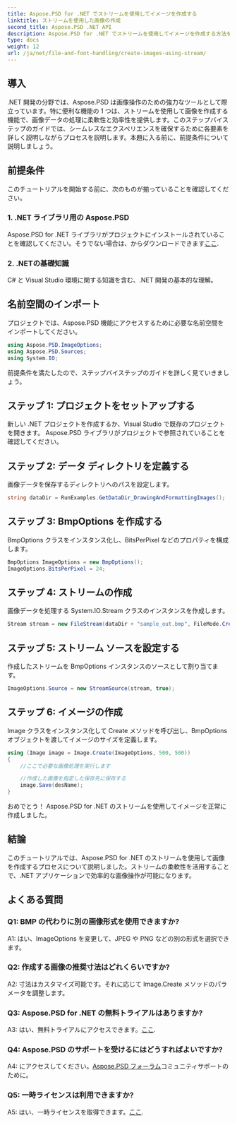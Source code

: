 ```yaml
---
title: Aspose.PSD for .NET でストリームを使用してイメージを作成する
linktitle: ストリームを使用した画像の作成
second_title: Aspose.PSD .NET API
description: Aspose.PSD for .NET でストリームを使用してイメージを作成する方法を学びます。効率的な画像操作については、ステップバイステップのガイドに従ってください。
type: docs
weight: 12
url: /ja/net/file-and-font-handling/create-images-using-stream/
---
```

## 導入

.NET 開発の分野では、Aspose.PSD は画像操作のための強力なツールとして際立っています。特に便利な機能の 1 つは、ストリームを使用して画像を作成する機能で、画像データの処理に柔軟性と効率性を提供します。このステップバイステップのガイドでは、シームレスなエクスペリエンスを確保するために各要素を詳しく説明しながらプロセスを説明します。本題に入る前に、前提条件について説明しましょう。

## 前提条件

このチュートリアルを開始する前に、次のものが揃っていることを確認してください。

### 1. .NET ライブラリ用の Aspose.PSD
 Aspose.PSD for .NET ライブラリがプロジェクトにインストールされていることを確認してください。そうでない場合は、からダウンロードできます[ここ](https://releases.aspose.com/psd/net/).

### 2. .NETの基礎知識
C# と Visual Studio 環境に関する知識を含む、.NET 開発の基本的な理解。

## 名前空間のインポート

プロジェクトでは、Aspose.PSD 機能にアクセスするために必要な名前空間をインポートしてください。

```csharp
using Aspose.PSD.ImageOptions;
using Aspose.PSD.Sources;
using System.IO;
```

前提条件を満たしたので、ステップバイステップのガイドを詳しく見ていきましょう。

## ステップ 1: プロジェクトをセットアップする

新しい .NET プロジェクトを作成するか、Visual Studio で既存のプロジェクトを開きます。 Aspose.PSD ライブラリがプロジェクトで参照されていることを確認してください。

## ステップ 2: データ ディレクトリを定義する

画像データを保存するディレクトリへのパスを設定します。

```csharp
string dataDir = RunExamples.GetDataDir_DrawingAndFormattingImages();
```

## ステップ 3: BmpOptions を作成する

BmpOptions クラスをインスタンス化し、BitsPerPixel などのプロパティを構成します。

```csharp
BmpOptions ImageOptions = new BmpOptions();
ImageOptions.BitsPerPixel = 24;
```

## ステップ 4: ストリームの作成

画像データを処理する System.IO.Stream クラスのインスタンスを作成します。

```csharp
Stream stream = new FileStream(dataDir + "sample_out.bmp", FileMode.Create);
```

## ステップ 5: ストリーム ソースを設定する

作成したストリームを BmpOptions インスタンスのソースとして割り当てます。

```csharp
ImageOptions.Source = new StreamSource(stream, true);
```

## ステップ 6: イメージの作成

Image クラスをインスタンス化して Create メソッドを呼び出し、BmpOptions オブジェクトを渡してイメージのサイズを定義します。

```csharp
using (Image image = Image.Create(ImageOptions, 500, 500))
{
    //ここで必要な画像処理を実行します

    //作成した画像を指定した保存先に保存する
    image.Save(desName);
}
```

おめでとう！ Aspose.PSD for .NET のストリームを使用してイメージを正常に作成しました。

## 結論

このチュートリアルでは、Aspose.PSD for .NET のストリームを使用して画像を作成するプロセスについて説明しました。ストリームの柔軟性を活用することで、.NET アプリケーションで効率的な画像操作が可能になります。

## よくある質問

### Q1: BMP の代わりに別の画像形式を使用できますか?

A1: はい、ImageOptions を変更して、JPEG や PNG などの別の形式を選択できます。

### Q2: 作成する画像の推奨寸法はどれくらいですか?

A2: 寸法はカスタマイズ可能です。それに応じて Image.Create メソッドのパラメータを調整します。

### Q3: Aspose.PSD for .NET の無料トライアルはありますか?

 A3: はい、無料トライアルにアクセスできます。[ここ](https://releases.aspose.com/).

### Q4: Aspose.PSD のサポートを受けるにはどうすればよいですか?

 A4: にアクセスしてください。[Aspose.PSD フォーラム](https://forum.aspose.com/c/psd/34)コミュニティサポートのために。

### Q5: 一時ライセンスは利用できますか?

 A5: はい、一時ライセンスを取得できます。[ここ](https://purchase.aspose.com/temporary-license/).